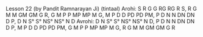 Lesson 22 (by Pandit Ramnarayan Ji) (tintaal)
Arohi:
S R G G RG RG R S,
R G M M GM GM G R,
G M P P MP MP M G,
M P D D PD PD PM,
P D N N DN DN D P,
D N S° S° NS° NS° N D
Avrohi:
D N S° S° NS° NS° N D,
P D N N DN DN D P,
M P D D PD PD PM,
G M P P MP MP M G,
R G M M GM GM G R